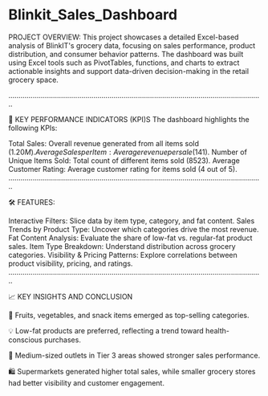 # Blinkit_Sales_Dashboard
PROJECT OVERVIEW: This project showcases a detailed Excel-based analysis of BlinkIT's grocery data, focusing on sales performance, product distribution, and consumer behavior patterns. The dashboard was built using Excel tools such as PivotTables, functions, and charts to extract actionable insights and support data-driven decision-making in the retail grocery space.

..............................................................................................................................

🔑 KEY PERFORMANCE INDICATORS (KPI)S The dashboard highlights the following KPIs:

Total Sales: Overall revenue generated from all items sold ($1.20M).
Average Sales per Item: Average revenue per sale ($141).
Number of Unique Items Sold: Total count of different items sold (8523).
Average Customer Rating: Average customer rating for items sold (4 out of 5).
..............................................................................................................................

🛠 FEATURES:

Interactive Filters: Slice data by item type, category, and fat content.
Sales Trends by Product Type: Uncover which categories drive the most revenue.
Fat Content Analysis: Evaluate the share of low-fat vs. regular-fat product sales.
Item Type Breakdown: Understand distribution across grocery categories.
Visibility & Pricing Patterns: Explore correlations between product visibility, pricing, and ratings.
..............................................................................................................................

📈 KEY INSIGHTS AND CONCLUSION

🛒 Fruits, vegetables, and snack items emerged as top-selling categories.

💡 Low-fat products are preferred, reflecting a trend toward health-conscious purchases.

🏪 Medium-sized outlets in Tier 3 areas showed stronger sales performance.

🛍️ Supermarkets generated higher total sales, while smaller grocery stores had better visibility and customer engagement.
